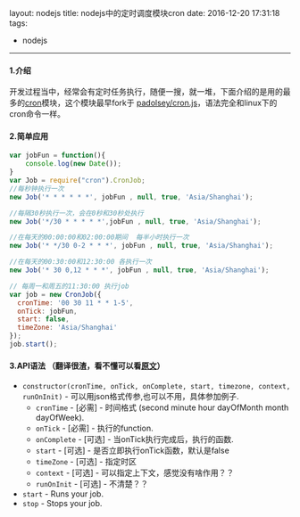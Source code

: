 layout: nodejs
title: nodejs中的定时调度模块cron
date: 2016-12-20 17:31:18
tags: 
- nodejs
---
#### 1.介绍

开发过程当中，经常会有定时任务执行，随便一搜，就一堆，下面介绍的是用的最多的[cron](https://github.com/kelektiv/node-cron)模块，这个模块最早fork于
[ padolsey/cron.js](https://github.com/padolsey/cron.js)，语法完全和linux下的cron命令一样。

#### 2.简单应用 

```javascript
var jobFun = function(){
    console.log(new Date());
}
var Job = require("cron").CronJob;  
//每秒钟执行一次  
new Job('* * * * * *', jobFun , null, true, 'Asia/Shanghai'); 

//每隔30秒执行一次，会在0秒和30秒处执行  
new Job('*/30 * * * * *',jobFun , null, true, 'Asia/Shanghai');  

//在每天的00:00:00和02:00:00期间  每半小时执行一次 
new Job('* */30 0-2 * * *', jobFun , null, true, 'Asia/Shanghai');  

//在每天的00:30:00和12:30:00 各执行一次  
new Job('* 30 0,12 * * *', jobFun , null, true, 'Asia/Shanghai');  

// 每周一和周五的11:30:00 执行job
var job = new CronJob({
  cronTime: '00 30 11 * * 1-5',
  onTick: jobFun,
  start: false,
  timeZone: 'Asia/Shanghai'
});
job.start();
```


#### 3.API语法 （翻译很渣，看不懂可以看[原文](https://github.com/kelektiv/node-cron/blob/master/README.md)）
  * `constructor(cronTime, onTick, onComplete, start, timezone, context, runOnInit)` - 可以用json格式传参,也可以不用，具体参加例子.
    * `cronTime` - [必需] - 时间格式 (second minute hour dayOfMonth month dayOfWeek).
    * `onTick` - [必需] - 执行的function.
    * `onComplete` - [可选] - 当onTick执行完成后，执行的函数.
    * `start` - [可选] - 是否立即执行onTick函数，默认是false
    * `timeZone` - [可选] - 指定时区
    * `context` - [可选] - 可以指定上下文，感觉没有啥作用？？
    * `runOnInit` - [可选] - 不清楚？？
  * `start` - Runs your job.
  * `stop` - Stops your job.